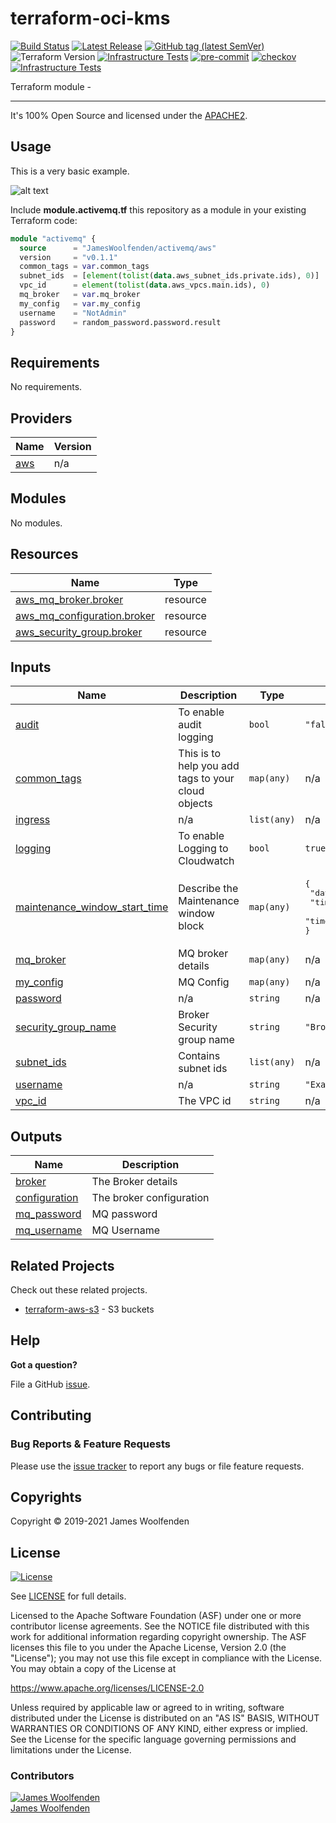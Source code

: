 # terraform-oci-kms

[![Build Status](https://github.com/JamesWoolfenden/terraform-oci-kms/workflows/Verify%20and%20Bump/badge.svg?branch=master)](https://github.com/JamesWoolfenden/terraform-oci-kms)
[![Latest Release](https://img.shields.io/github/release/JamesWoolfenden/terraform-oci-kms.svg)](https://github.com/JamesWoolfenden/terraform-oci-kms/releases/latest)
[![GitHub tag (latest SemVer)](https://img.shields.io/github/tag/JamesWoolfenden/terraform-oci-kms.svg?label=latest)](https://github.com/JamesWoolfenden/terraform-oci-kms/releases/latest)
![Terraform Version](https://img.shields.io/badge/tf-%3E%3D0.14.0-blue.svg)
[![Infrastructure Tests](https://www.bridgecrew.cloud/badges/github/JamesWoolfenden/terraform-oci-kms/cis_aws)](https://www.bridgecrew.cloud/link/badge?vcs=github&fullRepo=JamesWoolfenden%2Fterraform-oci-kms&benchmark=CIS+AWS+V1.2)
[![pre-commit](https://img.shields.io/badge/pre--commit-enabled-brightgreen?logo=pre-commit&logoColor=white)](https://github.com/pre-commit/pre-commit)
[![checkov](https://img.shields.io/badge/checkov-verified-brightgreen)](https://www.checkov.io/)
[![Infrastructure Tests](https://www.bridgecrew.cloud/badges/github/jameswoolfenden/terraform-oci-kms/general)](https://www.bridgecrew.cloud/link/badge?vcs=github&fullRepo=JamesWoolfenden%2Fterraform-oci-kms&benchmark=INFRASTRUCTURE+SECURITY)

Terraform module -

---

It's 100% Open Source and licensed under the [APACHE2](LICENSE).

## Usage

This is a very basic example.

![alt text](./diagram/message_queue.png)

Include **module.activemq.tf** this repository as a module in your existing Terraform code:

```terraform
module "activemq" {
  source      = "JamesWoolfenden/activemq/aws"
  version     = "v0.1.1"
  common_tags = var.common_tags
  subnet_ids  = [element(tolist(data.aws_subnet_ids.private.ids), 0)]
  vpc_id      = element(tolist(data.aws_vpcs.main.ids), 0)
  mq_broker   = var.mq_broker
  my_config   = var.my_config
  username    = "NotAdmin"
  password    = random_password.password.result
}
```

<!-- BEGINNING OF PRE-COMMIT-TERRAFORM DOCS HOOK -->
## Requirements

No requirements.

## Providers

| Name | Version |
|------|---------|
| <a name="provider_aws"></a> [aws](#provider\_aws) | n/a |

## Modules

No modules.

## Resources

| Name | Type |
|------|------|
| [aws_mq_broker.broker](https://registry.terraform.io/providers/hashicorp/aws/latest/docs/resources/mq_broker) | resource |
| [aws_mq_configuration.broker](https://registry.terraform.io/providers/hashicorp/aws/latest/docs/resources/mq_configuration) | resource |
| [aws_security_group.broker](https://registry.terraform.io/providers/hashicorp/aws/latest/docs/resources/security_group) | resource |

## Inputs

| Name | Description | Type | Default | Required |
|------|-------------|------|---------|:--------:|
| <a name="input_audit"></a> [audit](#input\_audit) | To enable audit logging | `bool` | `"false"` | no |
| <a name="input_common_tags"></a> [common\_tags](#input\_common\_tags) | This is to help you add tags to your cloud objects | `map(any)` | n/a | yes |
| <a name="input_ingress"></a> [ingress](#input\_ingress) | n/a | `list(any)` | n/a | yes |
| <a name="input_logging"></a> [logging](#input\_logging) | To enable Logging to Cloudwatch | `bool` | `true` | no |
| <a name="input_maintenance_window_start_time"></a> [maintenance\_window\_start\_time](#input\_maintenance\_window\_start\_time) | Describe the Maintenance window block | `map(any)` | <pre>{<br>  "day_of_week": "MONDAY",<br>  "time_of_day": "12:05",<br>  "time_zone": "GMT"<br>}</pre> | no |
| <a name="input_mq_broker"></a> [mq\_broker](#input\_mq\_broker) | MQ broker details | `map(any)` | n/a | yes |
| <a name="input_my_config"></a> [my\_config](#input\_my\_config) | MQ Config | `map(any)` | n/a | yes |
| <a name="input_password"></a> [password](#input\_password) | n/a | `string` | n/a | yes |
| <a name="input_security_group_name"></a> [security\_group\_name](#input\_security\_group\_name) | Broker Security group name | `string` | `"Broker"` | no |
| <a name="input_subnet_ids"></a> [subnet\_ids](#input\_subnet\_ids) | Contains subnet ids | `list(any)` | n/a | yes |
| <a name="input_username"></a> [username](#input\_username) | n/a | `string` | `"ExampleUser"` | no |
| <a name="input_vpc_id"></a> [vpc\_id](#input\_vpc\_id) | The VPC id | `string` | n/a | yes |

## Outputs

| Name | Description |
|------|-------------|
| <a name="output_broker"></a> [broker](#output\_broker) | The Broker details |
| <a name="output_configuration"></a> [configuration](#output\_configuration) | The broker configuration |
| <a name="output_mq_password"></a> [mq\_password](#output\_mq\_password) | MQ password |
| <a name="output_mq_username"></a> [mq\_username](#output\_mq\_username) | MQ Username |
<!-- END OF PRE-COMMIT-TERRAFORM DOCS HOOK -->

## Related Projects

Check out these related projects.

- [terraform-aws-s3](https://github.com/jameswoolfenden/terraform-aws-s3) - S3 buckets

## Help

**Got a question?**

File a GitHub [issue](https://github.com/JamesWoolfenden/terraform-oci-kms/issues).

## Contributing

### Bug Reports & Feature Requests

Please use the [issue tracker](https://github.com/JamesWoolfenden/terraform-oci-kms/issues) to report any bugs or file feature requests.

## Copyrights

Copyright © 2019-2021 James Woolfenden

## License

[![License](https://img.shields.io/badge/License-Apache%202.0-blue.svg)](https://opensource.org/licenses/Apache-2.0)

See [LICENSE](LICENSE) for full details.

Licensed to the Apache Software Foundation (ASF) under one
or more contributor license agreements. See the NOTICE file
distributed with this work for additional information
regarding copyright ownership. The ASF licenses this file
to you under the Apache License, Version 2.0 (the
"License"); you may not use this file except in compliance
with the License. You may obtain a copy of the License at

<https://www.apache.org/licenses/LICENSE-2.0>

Unless required by applicable law or agreed to in writing,
software distributed under the License is distributed on an
"AS IS" BASIS, WITHOUT WARRANTIES OR CONDITIONS OF ANY
KIND, either express or implied. See the License for the
specific language governing permissions and limitations
under the License.

### Contributors

[![James Woolfenden][jameswoolfenden_avatar]][jameswoolfenden_homepage]<br/>[James Woolfenden][jameswoolfenden_homepage]

[jameswoolfenden_homepage]: https://github.com/jameswoolfenden
[jameswoolfenden_avatar]: https://github.com/jameswoolfenden.png?size=150
[github]: https://github.com/jameswoolfenden
[linkedin]: https://www.linkedin.com/in/jameswoolfenden/
[twitter]: https://twitter.com/JimWoolfenden
[share_twitter]: https://twitter.com/intent/tweet/?text=terraform-oci-kms&url=https://github.com/JamesWoolfenden/terraform-oci-kms
[share_linkedin]: https://www.linkedin.com/shareArticle?mini=true&title=terraform-oci-kms&url=https://github.com/JamesWoolfenden/terraform-oci-kms
[share_reddit]: https://reddit.com/submit/?url=https://github.com/JamesWoolfenden/terraform-oci-kms
[share_facebook]: https://facebook.com/sharer/sharer.php?u=https://github.com/JamesWoolfenden/terraform-oci-kms
[share_email]: mailto:?subject=terraform-oci-kms&body=https://github.com/JamesWoolfenden/terraform-oci-kms
